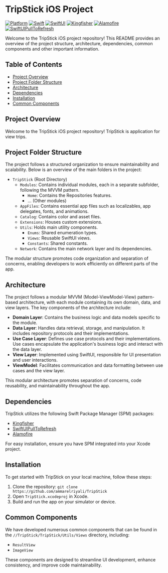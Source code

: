 # TripStick iOS Project

[![Platform](https://img.shields.io/badge/platform-iOS-blue)](https://developer.apple.com/ios/)
[![Swift](https://img.shields.io/badge/swift-5.9-orange.svg)](https://swift.org/)
[![SwiftUI](https://img.shields.io/badge/swiftui-3.0-brightgreen.svg)](https://developer.apple.com/documentation/swiftui)
[![Kingfisher](https://img.shields.io/badge/Kingfisher-latest-blue)](https://github.com/onevcat/Kingfisher)
[![Alamofire](https://img.shields.io/badge/Alamofire-latest-blue)](https://github.com/onevcat/Alamofire)
[![SwiftUIPullToRefresh](https://img.shields.io/badge/SwiftUIPullToRefresh-latest-blue)](https://github.com/onevcat/SwiftUIPullToRefresh)



Welcome to the TripStick iOS project repository! This README provides an overview of the project structure, architecture, dependencies, common components and other important information.

## Table of Contents

- [Project Overview](#project-overview)
- [Project Folder Structure](#project-folder-structure)
- [Architecture](#architecture)
- [Dependencies](#dependencies)
- [Installation](#installation)
- [Common Components](#common-components)

## Project Overview

Welcome to the TripStick iOS project repository! TripStick is application for view trips.
## Project Folder Structure

The project follows a structured organization to ensure maintainability and scalability. Below is an overview of the main folders in the project:

- `TripStick` (Root Directory)
  - `Modules`: Contains individual modules, each in a separate subfolder, following the MVVM pattern.
    - `Home`: Contains the Repositories features.
    - ... (Other modules)
  - `AppFiles`: Contains essential app files such as localizables, app delegates, fonts, and animations.
  - `Catalog`: Contains color and asset files.
  - `Extensions`: Houses custom extensions.
  - `Utils`: Holds main utility components.
    - `Enums`: Shared enumeration types.
    - `Views`: Reusable SwiftUI views.
    - `Constants`: Shared constants.
  - `Network`: Contains the main network layer and its dependencies.
  
The modular structure promotes code organization and separation of concerns, enabling developers to work efficiently on different parts of the app.

## Architecture

The project follows a modular MVVM (Model-ViewModel-View) pattern-based architecture, with each module containing its own domain, data, and view layers. The key components of the architecture include:

- **Domain Layer**: Contains the business logic and data models specific to the module.
- **Data Layer**: Handles data retrieval, storage, and manipulation. It includes repository protocols and their implementations.
- **Use Case Layer**: Defines use case protocols and their implementations. Use cases encapsulate the application's business logic and interact with the data layer.
- **View Layer**: Implemented using SwiftUI, responsible for UI presentation and user interactions.
- **ViewModel**: Facilitates communication and data formatting between use cases and the view layer.

This modular architecture promotes separation of concerns, code reusability, and maintainability throughout the app.


## Dependencies

TripStick utilizes the following Swift Package Manager (SPM) packages:

- [Kingfisher](https://github.com/onevcat/Kingfisher.git)
- [SwiftUIPullToRefresh](https://github.com/globulus/swiftui-pull-to-refresh)
- [Alamofire](https://github.com/Alamofire)

For easy installation, ensure you have SPM integrated into your Xcode project.

## Installation

To get started with TripStick on your local machine, follow these steps:

1. Clone the repository: `git clone https://github.com/ammarelriyali/TripStick`
2. Open `TripStick.xcodeproj` in Xcode.
3. Build and run the app on your simulator or device.

## Common Components

We have developed numerous common components that can be found in the `//TripStick/TripStick/Utils/Views` directory, including:

- `ResultView`
- `ImageView`
  
These components are designed to streamline UI development, enhance consistency, and improve code maintainability.
